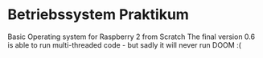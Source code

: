 # Betriebssystem Praktikum
Basic Operating system for Raspberry 2 from Scratch 
The final version 0.6 is able to run multi-threaded code - but sadly it will never run DOOM :(
